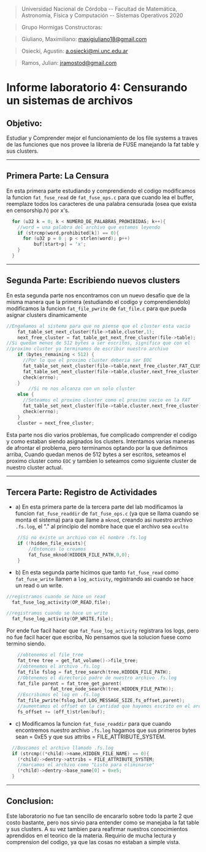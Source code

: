 > Universidad Nacional de Córdoba  --  Facultad de Matemática, Astronomía, Física y Computación  --  Sistemas Operativos 2020

> Grupo Hormigas Constructoras:

> Giuliano, Maximiliano: maxigiuliano18@gmail.com

> Osiecki, Agustin: a.osiecki@mi.unc.edu.ar

> Ramos, Julian: jramostod@gmail.com


# Informe laboratorio 4: Censurando un sistemas de archivos 

## Objetivo:
Estudiar y Comprender mejor el funcionamiento de los file systems a traves de las funciones que nos provee la libreria de FUSE manejando la fat table y sus clusters.

---

## Primera Parte: La Censura
En esta primera parte estudiando y comprendiendo el codigo
modificamos la funcion `fat_fuse_read` de `fat_fuse_ops.c` para que cuando lea el buffer, reemplaze todos los caracteres de una palabra censurada (osea que exista en censorship.h) por x's.
```c
  for (u32 k = 0; k < NUMERO_DE_PALABRAS_PROHIBIDAS; k++){
    //word = una palabra del archivo que estamos leyendo
    if (strcmp(word,prohibited[k]) == 0){
      for (u32 p = 0 ; p < strlen(word); p++)
          buf[start+p] = 'x';
    }
  }
```

---

## Segunda Parte: Escribiendo nuevos clusters
En esta segunda parte nos encontramos con un nuevo desafio que de la misma manera que la primera (estudiando el codigo y comprendiendolo) modificamos la funcion `fat_file_pwrite` de `fat_file.c` para que pueda asignar clusters dinamicamente

```c
//Engañamos al sistema para que no piense que el cluster esta vacio
    fat_table_set_next_cluster(file->table,cluster,1);
    next_free_cluster = fat_table_get_next_free_cluster(file->table);
//Si quedan menos de 512 bytes a ser escritos, significa que con el
//proximo cluster ya terminamos de escribir nuestro archivo
    if (bytes_remaining < 512) {
      //Por lo que el proximo cluster deberia ser EOC
      fat_table_set_next_cluster(file->table,next_free_cluster,FAT_CLUSTER_END_OF_CHAIN);
      fat_table_set_next_cluster(file->table,cluster,next_free_cluster);
      check(errno);
    }
        //Si no nos alcanza con un solo cluster
    else {
      //Seteamos el proximo cluster como el proximo vacio en la FAT
      fat_table_set_next_cluster(file->table,cluster,next_free_cluster);
      check(errno);
    }
    cluster = next_free_cluster;
```

Esta parte nos dio varios problemas, fue complicado comprender el codigo y como estaban siendo asignados los clusters. Intentamos varias maneras de afrontar el problema, pero terminamos optando por la que definimos arriba, Cuando quedan menos de 512 bytes a ser escritos, seteamos el proximo cluster como `EOC` y tambien lo seteamos como siguiente cluster de nuestro cluster actual.

---

## Tercera Parte: Registro de Actividades

* a) En esta primera parte de la tercera parte del lab modificamos la funcion `fat_fuse_readdir` de `fat_fuse_ops.c` (ya que se llama cuando se monta el sistema) para que llame a `mknod`, creando asi nuestro archivo `.fs.log`, el "." al principio del nombre hace que el archivo sea `oculto`

```c
    //Si no existe un archivo con el nombre .fs.log
    if (!hidden_file_exists){
        //Entonces lo creamos
        fat_fuse_mknod(HIDDEN_FILE_PATH,0,0);
    }
```

* b) En esta segunda parte hicimos que tanto `fat_fuse_read` como `fat_fuse_write` llamen a `log_activity`, registrando asi cuando se hace un read o un write.

```c
//registramos cuando se hace un read
  fat_fuse_log_activity(OP_READ,file);

//registramos cuando se hace un write
  fat_fuse_log_activity(OP_WRITE,file);
```

Por ende fue facil hacer que `fat_fuse_log_activity` registrara los logs, pero no fue facil hacer que escriba, No pensamos que la solucion fuese como termino siendo.

```c
    //obtenemos el file_tree
    fat_tree tree = get_fat_volume()->file_tree;
    //obtenemos el archivo .fs.log
    fat_file fslog = fat_tree_search(tree,HIDDEN_FILE_PATH);
    //Obtenemos el directorio padre de nuestro archivo .fs.log
    fat_file parent = fat_tree_get_parent(
                fat_tree_node_search(tree,HIDDEN_FILE_PATH));
    //Escribimos el log en .fs.log
    fat_file_pwrite(fslog,buf,LOG_MESSAGE_SIZE,fs_offset,parent);
    //aumentamos el offset en la cantidad que hayamos escrito en el archivo
    fs_offset += (off_t)strlen(buf);
```

* c) Modificamos la funcion `fat_fuse_readdir` para que cuando encontremos nuestro archivo `.fs.log` hagamos que sus primeros bytes sean = 0xE5 y que sus attribs = FILE_ATTRIBUTE_SYSTEM.

```c
  //Buscamos el archivo llamado .fs.log
  if (strcmp((*child)->name,HIDDEN_FILE_NAME) == 0){
    (*child)->dentry->attribs = FILE_ATTRIBUTE_SYSTEM;
    //marcamos el archivo como "Listo para eliminarse"
    (*child)->dentry->base_name[0] = 0xe5;
  }
```

---

## Conclusion:
Este laboratorio no fue tan sencillo de encararlo sobre todo la parte 2 que costo bastante, pero nos sirvio para entender como se manejaba la fat table y sus clusters. A su vez tambien para reafirmar nuestros conocimientos aprendidos en el teorico de la materia. Requirio de mucha lectura y comprension del codigo, ya que las cosas no estaban a simple vista.